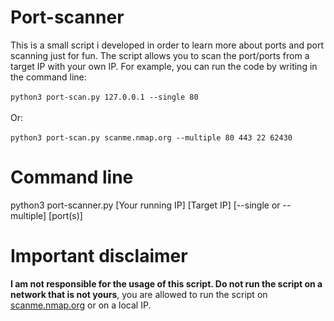 # Port-scanner
This is a small script i developed in order to learn more about ports and port scanning just for fun. The script allows you to scan the port/ports from a target IP with your own IP.
For example, you can run the code by writing in the command line: <br><br>
    ```python3 port-scan.py 127.0.0.1 --single 80``` <br><br>
Or: <br><br>
    ```python3 port-scan.py scanme.nmap.org --multiple 80 443 22 62430```

# Command line

python3 port-scanner.py [Your running IP] [Target IP] [--single or --multiple] [port(s)]

# Important disclaimer

**I am not responsible for the usage of this script. Do not run the script on a network that is not yours**, you are allowed to run the script on <a href="http://scanme.nmap.org/">scanme.nmap.org<a> or on a local IP.
